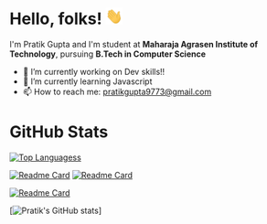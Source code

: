 # Hello, folks! <img src="https://github.com/prat1k-gupta/prat1k-gupta/blob/main/wave.gif" width="30px">

I'm Pratik Gupta and I'm student at **Maharaja Agrasen Institute of Technology**, pursuing **B.Tech in Computer Science**
- 🔭 I’m currently working on Dev skills!!
- 🌱 I’m currently learning Javascript
- 📫 How to reach me: pratikgupta9773@gmail.com
# GitHub Stats

[![Top Languagess](https://github-readme-stats.vercel.app/api/top-langs/?username=prat1k-gupta&&layout=compact&theme=radical)](https://github.com/anuraghazra/github-readme-stats)

[![Readme Card](https://github-readme-stats.vercel.app/api/pin/?username=prat1k-gupta&repo=incrementinator2.0&theme=radical)](https://github.com/prat1k-gupta/incrementinator2.0)
[![Readme Card](https://github-readme-stats.vercel.app/api/pin/?username=prat1k-gupta&repo=Ethcard&theme=radical)](https://github.com/prat1k-gupta/Ethcard)

[![Readme Card](https://github-readme-stats.vercel.app/api/pin/?username=prat1k-gupta&repo=C-codes&theme=radical)](https://github.com/prat1k-gupta/C-codes)

[![Pratik's GitHub stats](https://github-readme-stats.vercel.app/api?username=prat1k-gupta&show_icons=true&theme=radical )]


<!---
prat1k-gupta/prat1k-gupta is a ✨ special ✨ repository because its `README.md` (this file) appears on your GitHub profile.
You can click the Preview link to take a look at your changes.
--->

